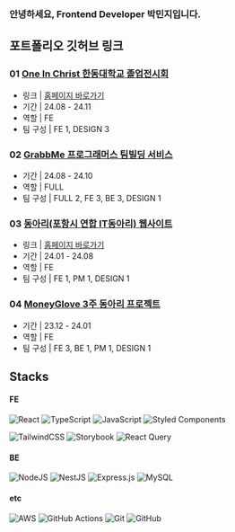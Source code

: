 ### 안녕하세요, Frontend Developer 박민지입니다.

## 포트폴리오 깃허브 링크
### 01 [One In Christ 한동대학교 졸업전시회](https://github.com/2024-hgu-ccd-one-in-christ/hgu-one-in-christ)

- 링크 | [홈페이지 바로가기](https://hguccd2024.co.kr/)  
- 기간 | 24.08 - 24.11
- 역할 | FE
- 팀 구성 | FE 1, DESIGN 3

### 02 [GrabbMe 프로그래머스 팀빌딩 서비스](https://github.com/GrebbMe/grabbme-fe)

- 기간 | 24.08 - 24.10
- 역할 | FULL
- 팀 구성 | FULL 2, FE 3, BE 3, DESIGN 1

### 03 [동아리(포항시 연합 IT동아리) 웹사이트](https://github.com/Club-PARD/club-pard.github.io)

- 링크 | [홈페이지 바로가기](https://we-pard.com/)
- 기간 | 24.01 - 24.08
- 역할 | FE
- 팀 구성 | FE 1, PM 1, DESIGN 1

### 04 [MoneyGlove 3주 동아리 프로젝트](https://github.com/minzziPark/My_Precious_WEB)

- 기간 | 23.12 - 24.01
- 역할 | FE
- 팀 구성 | FE 3, BE 1, PM 1, DESIGN 1  

## Stacks
#### FE
![React](https://img.shields.io/badge/react-%2320232a.svg?style=for-the-badge&logo=react&logoColor=%2361DAFB)
![TypeScript](https://img.shields.io/badge/typescript-%23007ACC.svg?style=for-the-badge&logo=typescript&logoColor=white)
![JavaScript](https://img.shields.io/badge/javascript-%23323330.svg?style=for-the-badge&logo=javascript&logoColor=%23F7DF1E)
![Styled Components](https://img.shields.io/badge/styled--components-DB7093?style=for-the-badge&logo=styled-components&logoColor=white)

![TailwindCSS](https://img.shields.io/badge/tailwindcss-%2338B2AC.svg?style=for-the-badge&logo=tailwind-css&logoColor=white)
![Storybook](https://img.shields.io/badge/-Storybook-FF4785?style=for-the-badge&logo=storybook&logoColor=white)
![React Query](https://img.shields.io/badge/-React%20Query-FF4154?style=for-the-badge&logo=react%20query&logoColor=white)
#### BE
![NodeJS](https://img.shields.io/badge/node.js-6DA55F?style=for-the-badge&logo=node.js&logoColor=white)
![NestJS](https://img.shields.io/badge/nestjs-%23E0234E.svg?style=for-the-badge&logo=nestjs&logoColor=white)
![Express.js](https://img.shields.io/badge/express.js-%23404d59.svg?style=for-the-badge&logo=express&logoColor=%2361DAFB)
![MySQL](https://img.shields.io/badge/mysql-4479A1.svg?style=for-the-badge&logo=mysql&logoColor=white)
#### etc
![AWS](https://img.shields.io/badge/AWS-%23FF9900.svg?style=for-the-badge&logo=amazon-aws&logoColor=white)
![GitHub Actions](https://img.shields.io/badge/github%20actions-%232671E5.svg?style=for-the-badge&logo=githubactions&logoColor=white)
![Git](https://img.shields.io/badge/git-%23F05033.svg?style=for-the-badge&logo=git&logoColor=white)
![GitHub](https://img.shields.io/badge/github-%23121011.svg?style=for-the-badge&logo=github&logoColor=white)
